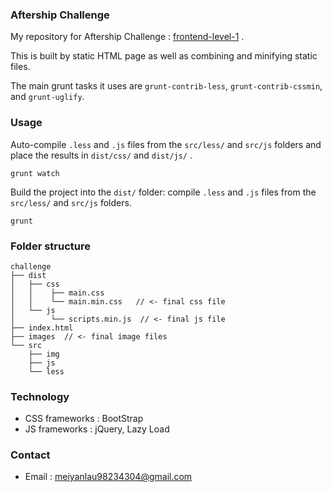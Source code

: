 ### Aftership Challenge

My repository for Aftership Challenge : [frontend-level-1](https://github.com/AfterShip/challenge/tree/frontend-level-1) .

This is built by static HTML page as well as combining and minifying static files.

The main grunt tasks it uses are `grunt-contrib-less`, `grunt-contrib-cssmin`, and `grunt-uglify`.


### Usage

Auto-compile `.less` and `.js` files from the `src/less/` and `src/js` folders and place the results in `dist/css/` and `dist/js/` .

    grunt watch

Build the project into the `dist/` folder: compile `.less` and `.js` files from the `src/less/` and `src/js` folders.

    grunt


### Folder structure

```
challenge
├── dist 
│ 	├── css
│ 	│	 ├── main.css
│ 	│	 └── main.min.css   // <- final css file
│ 	└── js
│ 		 └── scripts.min.js  // <- final js file
├── index.html
├── images  // <- final image files
└── src 
  	├── img 
  	├── js  
	└── less  
```

### Technology

* CSS frameworks : BootStrap
* JS frameworks : jQuery, Lazy Load 

### Contact

* Email : meiyanlau98234304@gmail.com
